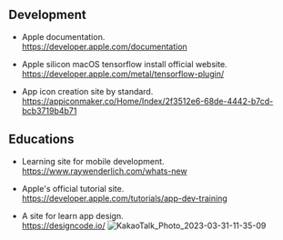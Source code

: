 ## Development
- Apple documentation.</br>
https://developer.apple.com/documentation

- Apple silicon macOS tensorflow install official website.</br>
https://developer.apple.com/metal/tensorflow-plugin/

- App icon creation site by standard.</br>
https://appiconmaker.co/Home/Index/2f3512e6-68de-4442-b7cd-bcb3719b4b71

## Educations
- Learning site for mobile development.</br>
https://www.raywenderlich.com/whats-new

- Apple's official tutorial site.</br>
https://developer.apple.com/tutorials/app-dev-training

- A site for learn app design.</br>
https://designcode.io/
![KakaoTalk_Photo_2023-03-31-11-35-09](https://user-images.githubusercontent.com/73418225/229885374-caece152-fc3a-444e-b9b4-74f7e3306e3c.jpeg)

